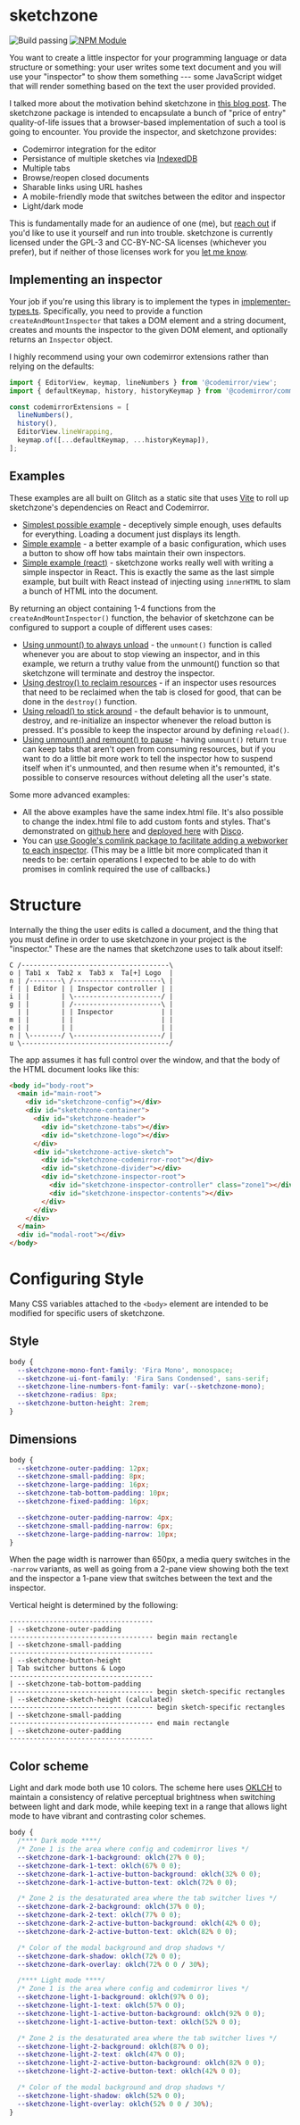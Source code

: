 # sketchzone

![Build passing](https://github.com/robsimmons/sketchzone/actions/workflows/compile.yml/badge.svg)
[![NPM Module](https://img.shields.io/npm/v/sketchzone.svg)](https://www.npmjs.com/package/sketchzone)

You want to create a little inspector for your programming language or data structure or something: your user writes some text document and you will use your "inspector" to show them something --- some JavaScript widget that will render something based on the text the user provided provided.

I talked more about the motivation behind sketchzone in [this blog post](https://typesafety.net/rob/blog/endless-sketchzone). The sketchzone package is intended to encapsulate a bunch of "price of entry" quality-of-life issues that a browser-based implementation of such a tool is going to encounter. You provide the inspector, and sketchzone provides:

- Codemirror integration for the editor
- Persistance of multiple sketches via [IndexedDB](https://developer.mozilla.org/en-US/docs/Web/API/IndexedDB_API)
- Multiple tabs
- Browse/reopen closed documents
- Sharable links using URL hashes
- A mobile-friendly mode that switches between the editor and inspector
- Light/dark mode

This is fundamentally made for an audience of one (me), but [reach out](https://social.wub.site/@simrob) if you'd like to use it yourself and run into trouble. sketchzone is currently licensed under the GPL-3 and CC-BY-NC-SA licenses (whichever you prefer), but if neither of those licenses work for you [let me know](https://social.wub.site/@simrob).

## Implementing an inspector

Your job if you're using this library is to implement the types in [implementer-types.ts](src/implementer-types.ts). Specifically, you need to provide a function `createAndMountInspector` that takes a DOM element and a string document, creates and mounts the inspector to the given DOM element, and optionally returns an `Inspector` object.

I highly recommend using your own codemirror extensions rather than relying on the defaults:

```javascript
import { EditorView, keymap, lineNumbers } from '@codemirror/view';
import { defaultKeymap, history, historyKeymap } from '@codemirror/commands';

const codemirrorExtensions = [
  lineNumbers(),
  history(),
  EditorView.lineWrapping,
  keymap.of([...defaultKeymap, ...historyKeymap]),
];
```

## Examples

These examples are all built on Glitch as a static site that uses [Vite](https://vitejs.dev/) to roll up sketchzone's dependencies on React and Codemirror.

- [Simplest possible example](https://glitch.com/edit/#!/sketchzone-simplest?path=index.js) - deceptively simple enough, uses defaults for everything. Loading a document just displays its length.
- [Simple example](https://glitch.com/edit/#!/sketchzone-simple?path=index.js) - a better example of a basic configuration, which uses a button to show off how tabs maintain their own inspectors.
- [Simple example (react)](https://glitch.com/edit/#!/sketchzone-simple-react?path=index.jsx) - sketchzone works really well with writing a simple inspector in React. This is exactly the same as the last simple example, but built with React instead of injecting using `innerHTML` to slam a bunch of HTML into the document.

By returning an object containing 1-4 functions from the `createAndMountInspector()` function, the behavior of sketchzone can be configured to support a couple of different uses cases:

- [Using unmount() to always unload](https://glitch.com/edit/#!/sketchzone-always-unload?path=index.jsx) - the `unmount()` function is called whenever you are about to stop viewing an inspector, and in this example, we return a truthy value from the unmount() function so that sketchzone will terminate and destroy the inspector.
- [Using destroy() to reclaim resources](https://glitch.com/edit/#!/sketchzone-cleanup?path=index.jsx) - if an inspector uses resources that need to be reclaimed when the tab is closed for good, that can be done in the `destroy()` function.
- [Using reload() to stick around](https://glitch.com/edit/#!/sketchzone-reload?path=index.jsx) - the default behavior is to unmount, destroy, and re-initialize an inspector whenever the reload button is pressed. It's possible to keep the inspector around by defining `reload()`.
- [Using unmount() and remount() to pause](https://glitch.com/edit/#!/sketchzone-pausing?path=index.jsx) - having `unmount()` return `true` can keep tabs that aren't open from consuming resources, but if you want to do a little bit more work to tell the inspector how to suspend itself when it's unmounted, and then resume when it's remounted, it's possible to conserve resources without deleting all the user's state.

Some more advanced examples:

- All the above examples have the same index.html file. It's also possible to change the index.html file to add custom fonts and styles. That's demonstrated on [github here](https://github.com/robsimmons/sketchzone-disco) and [deployed here](https://sketchzone.disco.typesafety.net/) with [Disco](https://letsdisco.dev/).
- You can [use Google's comlink package to facilitate adding a webworker to each inspector](https://glitch.com/edit/#!/sketchzone-webworker?path=index.jsx). (This may be a little bit more complicated than it needs to be: certain operations I expected to be able to do with promises in comlink required the use of callbacks.)

# Structure

Internally the thing the user edits is called a document, and the thing that you must define in order to use sketchzone in your project is the "inspector." These are the names that sketchzone uses to talk about itself:

```
C /-------------------------------------\
o | Tab1 x  Tab2 x  Tab3 x  Ta[+] Logo  |
n | /--------\ /----------------------\ |
f | | Editor | | Inspector controller | |
i | |        | \----------------------/ |
g | |        | /----------------------\ |
  | |        | | Inspector            | |
m | |        | |                      | |
e | |        | |                      | |
n | \--------/ \----------------------/ |
u \-------------------------------------/
```

The app assumes it has full control over the window, and that the body of the HTML document looks like this:

```html
<body id="body-root">
  <main id="main-root">
    <div id="sketchzone-config"></div>
    <div id="sketchzone-container">
      <div id="sketchzone-header">
        <div id="sketchzone-tabs"></div>
        <div id="sketchzone-logo"></div>
      </div>
      <div id="sketchzone-active-sketch">
        <div id="sketchzone-codemirror-root"></div>
        <div id="sketchzone-divider"></div>
        <div id="sketchzone-inspector-root">
          <div id="sketchzone-inspector-controller" class="zone1"></div>
          <div id="sketchzone-inspector-contents"></div>
        </div>
      </div>
    </div>
  </main>
  <div id="modal-root"></div>
</body>
```

# Configuring Style

Many CSS variables attached to the `<body>` element are intended to be modified for specific users of sketchzone.

## Style

```css
body {
  --sketchzone-mono-font-family: 'Fira Mono', monospace;
  --sketchzone-ui-font-family: 'Fira Sans Condensed', sans-serif;
  --sketchzone-line-numbers-font-family: var(--sketchzone-mono);
  --sketchzone-radius: 8px;
  --sketchzone-button-height: 2rem;
}
```

## Dimensions

```css
body {
  --sketchzone-outer-padding: 12px;
  --sketchzone-small-padding: 8px;
  --sketchzone-large-padding: 16px;
  --sketchzone-tab-bottom-padding: 10px;
  --sketchzone-fixed-padding: 16px;

  --sketchzone-outer-padding-narrow: 4px;
  --sketchzone-small-padding-narrow: 6px;
  --sketchzone-large-padding-narrow: 10px;
}
```

When the page width is narrower than 650px, a media query switches in the `-narrow` variants, as well as going from a 2-pane view showing both the text and the inspector a 1-pane view that switches between the text and the inspector.

Vertical height is determined by the following:

```
------------------------------------
| --sketchzone-outer-padding
------------------------------------ begin main rectangle
| --sketchzone-small-padding
------------------------------------
| --sketchzone-button-height
| Tab switcher buttons & Logo
------------------------------------
| --sketchzone-tab-bottom-padding
------------------------------------ begin sketch-specific rectangles
| --sketchzone-sketch-height (calculated)
------------------------------------ begin sketch-specific rectangles
| --sketchzone-small-padding
------------------------------------ end main rectangle
| --sketchzone-outer-padding
------------------------------------
```

## Color scheme

Light and dark mode both use 10 colors. The scheme here uses [OKLCH](https://oklch.com/) to maintain a consistency of relative perceptual brightness when switching between light and dark mode, while keeping text in a range that allows light mode to have vibrant and contrasting color schemes.

```css
body {
  /**** Dark mode ****/
  /* Zone 1 is the area where config and codemirror lives */
  --sketchzone-dark-1-background: oklch(27% 0 0);
  --sketchzone-dark-1-text: oklch(67% 0 0);
  --sketchzone-dark-1-active-button-background: oklch(32% 0 0);
  --sketchzone-dark-1-active-button-text: oklch(72% 0 0);

  /* Zone 2 is the desaturated area where the tab switcher lives */
  --sketchzone-dark-2-background: oklch(37% 0 0);
  --sketchzone-dark-2-text: oklch(77% 0 0);
  --sketchzone-dark-2-active-button-background: oklch(42% 0 0);
  --sketchzone-dark-2-active-button-text: oklch(82% 0 0);

  /* Color of the modal background and drop shadows */
  --sketchzone-dark-shadow: oklch(72% 0 0);
  --sketchzone-dark-overlay: oklch(72% 0 0 / 30%);

  /**** Light mode ****/
  /* Zone 1 is the area where config and codemirror lives */
  --sketchzone-light-1-background: oklch(97% 0 0);
  --sketchzone-light-1-text: oklch(57% 0 0);
  --sketchzone-light-1-active-button-background: oklch(92% 0 0);
  --sketchzone-light-1-active-button-text: oklch(52% 0 0);

  /* Zone 2 is the desaturated area where the tab switcher lives */
  --sketchzone-light-2-background: oklch(87% 0 0);
  --sketchzone-light-2-text: oklch(47% 0 0);
  --sketchzone-light-2-active-button-background: oklch(82% 0 0);
  --sketchzone-light-2-active-button-text: oklch(42% 0 0);

  /* Color of the modal background and drop shadows */
  --sketchzone-light-shadow: oklch(52% 0 0);
  --sketchzone-light-overlay: oklch(52% 0 0 / 30%);
}
```
